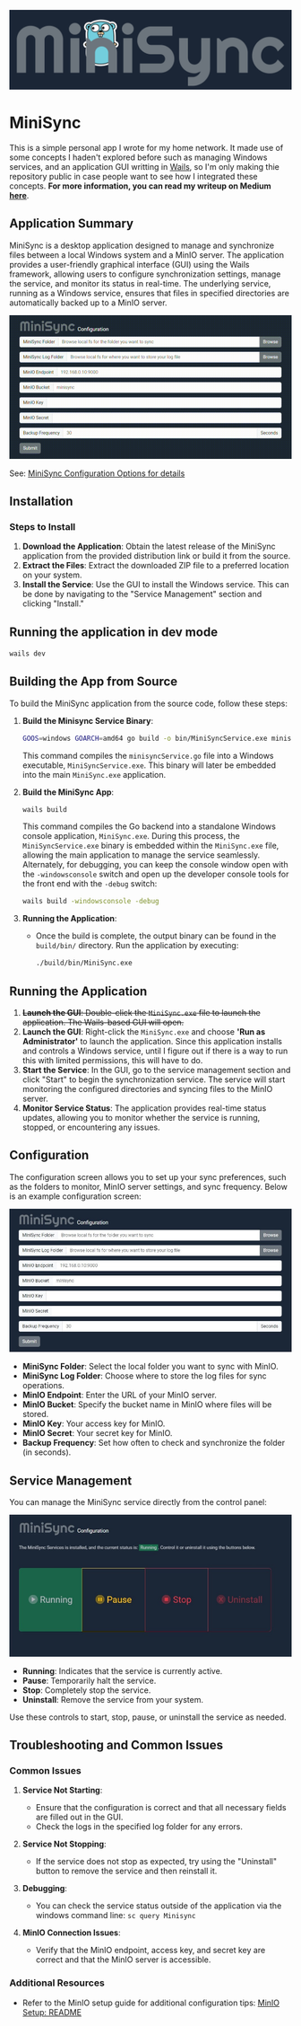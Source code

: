 
![MiniSync](./minisync-logo.png)

# MiniSync

This is a simple personal app I wrote for my home network. It made use of some concepts I haden't explored before such as managing Windows services, and an application GUI writting in [Wails](https://wails.io/), so I'm only making thie repository public in case people want to see how I integrated these concepts. **For more information, you can read my writeup on Medium [here](https://medium.com/@matt.wiater/implementing-an-automated-file-backup-system-with-go-and-a-minio-cluster-a-pragmatic-approach-0ef4f047e9dc?source=friends_link&sk=1160c8309a3bc7d057216fb5e5796c9d)**.

## Application Summary

MiniSync is a desktop application designed to manage and synchronize files between a local Windows system and a MinIO server. The application provides a user-friendly graphical interface (GUI) using the Wails framework, allowing users to configure synchronization settings, manage the service, and monitor its status in real-time. The underlying service, running as a Windows service, ensures that files in specified directories are automatically backed up to a MinIO server.

![MiniSync](./MiniSync-screencap.gif)

See: [MiniSync Configuration Options for details](./README.md#configuration)

## Installation

### Steps to Install

1. **Download the Application**: Obtain the latest release of the MiniSync application from the provided distribution link or build it from the source.
2. **Extract the Files**: Extract the downloaded ZIP file to a preferred location on your system.
3. **Install the Service**: Use the GUI to install the Windows service. This can be done by navigating to the "Service Management" section and clicking "Install."

## Running the application in dev mode

```bash
wails dev
```

## Building the App from Source

To build the MiniSync application from the source code, follow these steps:

1. **Build the Minisync Service Binary**:
   ```bash
   GOOS=windows GOARCH=amd64 go build -o bin/MiniSyncService.exe minisyncService/minisyncService.go
   ```
   This command compiles the `minisyncService.go` file into a Windows executable, `MiniSyncService.exe`. This binary will later be embedded into the main `MiniSync.exe` application.

2. **Build the MiniSync App**:
   ```bash
   wails build
   ```
   This command compiles the Go backend into a standalone Windows console application, `MiniSync.exe`. During this process, the `MiniSyncService.exe` binary is embedded within the `MiniSync.exe` file, allowing the main application to manage the service seamlessly.
   <br />
   Alternately, for debugging, you can keep the console window open with the `-windowsconsole` switch and open up the developer console tools for the front end with the `-debug` switch:

   ```bash
   wails build -windowsconsole -debug
   ```

3. **Running the Application**:
   - Once the build is complete, the output binary can be found in the `build/bin/` directory. Run the application by executing:
     ```bash
     ./build/bin/MiniSync.exe
     ```

## Running the Application

1. ~~**Launch the GUI**: Double-click the `MiniSync.exe` file to launch the application. The Wails-based GUI will open.~~
1. **Launch the GUI**: Right-click the `MiniSync.exe` and choose **'Run as Administrator'** to launch the application. Since this application installs and controls a Windows service, until I figure out if there is a way to run this with limited permissions, this will have to do.
2. **Start the Service**: In the GUI, go to the service management section and click "Start" to begin the synchronization service. The service will start monitoring the configured directories and syncing files to the MinIO server.
3. **Monitor Service Status**: The application provides real-time status updates, allowing you to monitor whether the service is running, stopped, or encountering any issues.

## Configuration

The configuration screen allows you to set up your sync preferences, such as the folders to monitor, MinIO server settings, and sync frequency. Below is an example configuration screen:

![MiniSync Configuration](./minisync-configuration.jpg)

- **MiniSync Folder**: Select the local folder you want to sync with MinIO.
- **MiniSync Log Folder**: Choose where to store the log files for sync operations.
- **MinIO Endpoint**: Enter the URL of your MinIO server.
- **MinIO Bucket**: Specify the bucket name in MinIO where files will be stored.
- **MinIO Key**: Your access key for MinIO.
- **MinIO Secret**: Your secret key for MinIO.
- **Backup Frequency**: Set how often to check and synchronize the folder (in seconds).

## Service Management

You can manage the MiniSync service directly from the control panel:

![MiniSync Control](./minisync-control.jpg)

- **Running**: Indicates that the service is currently active.
- **Pause**: Temporarily halt the service.
- **Stop**: Completely stop the service.
- **Uninstall**: Remove the service from your system.

Use these controls to start, stop, pause, or uninstall the service as needed.

## Troubleshooting and Common Issues

### Common Issues

1. **Service Not Starting**:
   - Ensure that the configuration is correct and that all necessary fields are filled out in the GUI.
   - Check the logs in the specified log folder for any errors.

2. **Service Not Stopping**:
   - If the service does not stop as expected, try using the "Uninstall" button to remove the service and then reinstall it.

3. **Debugging**:
   - You can check the service status outside of the application via the windows command line: `sc query Minisync`

4. **MinIO Connection Issues**:
   - Verify that the MinIO endpoint, access key, and secret key are correct and that the MinIO server is accessible.

### Additional Resources
- Refer to the MinIO setup guide for additional configuration tips: [MinIO Setup: README](MINIO_SETUP.md)
